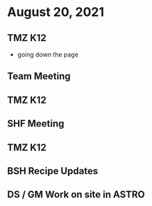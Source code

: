 # August 20, 2021

## TMZ K12
- going down the page

## Team Meeting

## TMZ K12

## SHF Meeting

## TMZ K12

## BSH Recipe Updates

## DS / GM Work on site in ASTRO


